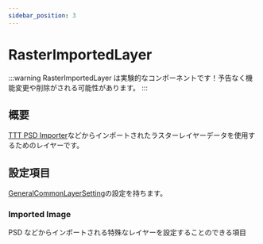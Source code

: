 ```yaml
---
sidebar_position: 3
---
```


# RasterImportedLayer

:::warning
RasterImportedLayer は実験的なコンポーネントです！予告なく機能変更や削除がされる可能性があります。
:::

## 概要

[TTT PSD Importer](/docs/Reference/TexTransToolPSDImporter)などからインポートされたラスターレイヤーデータを使用するためのレイヤーです。

## 設定項目

[GeneralCommonLayerSetting](./GeneralCommonLayerSetting.md)の設定を持ちます。

### Imported Image

PSD などからインポートされる特殊なレイヤーを設定することのできる項目
